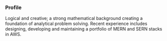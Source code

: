 ### Profile

Logical and creative; a strong mathematical background creating a foundation of analytical problem solving. Recent experience includes designing, developing and maintaining a portfolio of MERN and SERN stacks in AWS.
